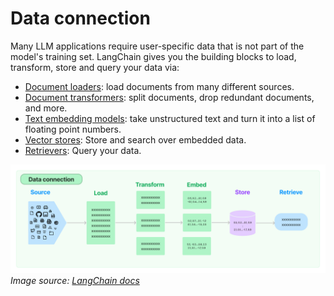 # Data connection

Many LLM applications require user-specific data that is not part of the model's
training set. LangChain gives you the building blocks to load, transform, store
and query your data via:

- [Document loaders](/modules/data_connection/document_loaders/document_loaders.md):
  load documents from many different sources.
- [Document transformers](/modules/data_connection/document_transformers/document_transformers.md):
  split documents, drop redundant documents, and more.
- [Text embedding models](/modules/data_connection/text_embedding/text_embedding.md):
  take unstructured text and turn it into a list of floating point numbers.
- [Vector stores](/modules/data_connection/vector_stores/vector_stores.md):
  Store and search over embedded data.
- [Retrievers](/modules/data_connection/retrievers/retrievers.md): Query your
  data.

![data connection diagram](img/data_connection.jpg)
*Image
source: [LangChain docs](https://python.langchain.com/docs/modules/data_connection/)*


